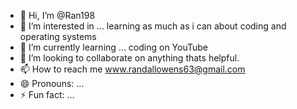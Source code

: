 - 👋 Hi, I’m @Ran198
- 👀 I’m interested in ... learning as much as i can about coding and operating systems 
- 🌱 I’m currently learning ... coding on YouTube 
- 💞️ I’m looking to collaborate on anything thats helpful.
- 📫 How to reach me www.randallowens63@gmail.com
- 😄 Pronouns: ...
- ⚡ Fun fact: ...

<!---
Ran198/Ran198 is a ✨ special ✨ repository because its `README.md` (this file) appears on your GitHub profile.
You can click the Preview link to take a look at your changes.
--->
